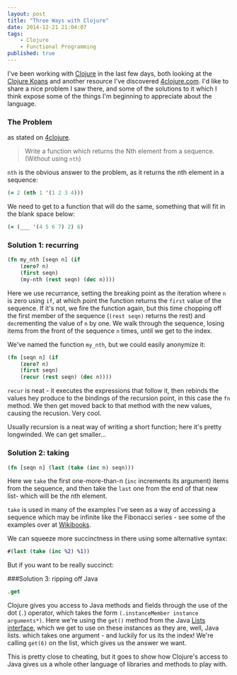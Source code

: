 ```yaml
---
layout: post
title: "Three Ways with Clojure"
date: 2014-12-21 21:04:07
tags:
    - Clojure
    - Functional Programming
published: true
---
```


I've been working with [Clojure] in the last few days, both looking at the
[Clojure Koans] and another resource I've discovered [4clojure.com]. I'd like to
share a nice problem I saw there, and some of the solutions to it which I think
expose some of the things I'm beginning to appreciate about the language.

### The Problem

as stated on [4clojure](http://www.4clojure.com/problem/21#prob-title).

>Write a function which returns the Nth element from a sequence.
>(Without using `nth`)

`nth` is the obvious answer to the problem, as it returns the nth element in
a sequence:

```clojure
(= 2 (nth 1 '(1 2 3 4)))
```


We need to get to a function that will do the same, something that will fit
in the blank space below:

```clojure
(= (___ '(4 5 6 7) 2) 6)
```

### Solution 1: recurring

```clojure
(fn my_nth [seqn n] (if
    (zero? n)
    (first seqn)
    (my-nth (rest seqn) (dec n))))
```

Here we use recurrance, setting the breaking point as the iteration where `n` is
zero using `if`, at which point the function returns the `first` value of the
sequence. If it's not, we fire the function again, but this time chopping off
the first member of the sequence (`(rest seqn)` returns the rest) and
`dec`rementing the value of `n` by one. We walk through the sequence, losing
items from the front of the sequence `n` times, until we get to the index.

We've named the function `my_nth`, but we could easily anonymize it:

```clojure
(fn [seqn n] (if
    (zero? n)
    (first seqn)
    (recur (rest seqn) (dec n))))
```

`recur` is neat - it executes the expressions that follow it, then rebinds the
values hey produce to the bindings of the recursion point, in this case the
`fn` method. We then get moved back to that method with the new values, causing
the recusion. Very cool.

Usually recursion is a neat way of writing a short function; here it's pretty
longwinded. We can get smaller...

### Solution 2: taking

```clojure
(fn [seqn n] (last (take (inc n) seqn)))
```

Here we `take` the first one-more-than-n (`inc` increments its argument) items
from the sequence, and then take the `last` one from the end of that new list-
which will be the nth element.

`take` is used in many of the examples I've seen as a way of accessing
a sequence which may be infinite like the Fibonacci series - see some of the
examples over at
[Wikibooks](https://en.wikibooks.org/wiki/Clojure_Programming/Examples/Lazy_Fibonacci).

We can squeeze more succinctness in there using some alternative syntax:

```clojure
#(last (take (inc %2) %1))
```

But if you want to be really succinct:

###Solution 3: ripping off Java

```clojure
.get
```

Clojure gives you access to Java methods and fields through the use of the dot
(`.`) operator, which takes the form `(.instanceMember instance arguments*)`.
Here we're using the `get()` method from the Java [Lists
interface](http://docs.oracle.com/javase/tutorial/collections/interfaces/list.html),
which we get to use on these instances as they are, well, Java lists.  which
takes one argument - and luckily for us its the index! We're calling `get(6)`
on the list, which gives us the answer we want.

This is pretty close to cheating, but it goes to show how Clojure's access to
Java gives us a whole other language of libraries and methods to play with.

[Clojure]: http://clojure.org/
[Clojure Koans]: http://clojurekoans.com/
[4clojure.com]: http://www.4clojure.com/

